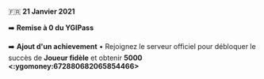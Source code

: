 🇫🇷 **21 Janvier 2021**

➡️ **Remise à 0 du YGIPass**

➡️ **Ajout d'un achievement**
  • Rejoignez le serveur officiel pour débloquer le succès de **Joueur fidèle** et obtenir **5000 <:ygomoney:672880682065854466>**